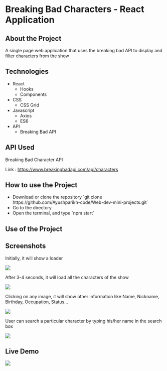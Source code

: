 # Breaking Bad Characters - React Application   

## About the Project
A single page web application that uses the breaking bad API to display and filter characters from the show

## Technologies

- React
  - Hooks
  - Components
- CSS
  - CSS Grid
- Javascript
  - Axios
  - ES6
- API
  - Breaking Bad API


## API Used
Breaking Bad Character API

Link : https://www.breakingbadapi.com/api/characters

## How to use the Project


<ul>
  <li>Download or clone the repository `git clone https://github.com/Ayushparikh-code/Web-dev-mini-projects.git` </li>
  <li>Go to the directory</li>
  <li>Open the terminal, and type `npm start` </li>
</ul>

## Use of the Project

<p>

</p>

## Screenshots

<p>Initially, it will show a loader</p>

<img src="https://github.com/khushi-purwar/Web-dev-mini-projects/blob/dev-kp/breaking-bad-characters/Screenshots/ss3.png" />

<p>After 3-4 seconds, it will load all the characters of the show</p>

<img src="https://github.com/khushi-purwar/Web-dev-mini-projects/blob/dev-kp/breaking-bad-characters/Screenshots/ss1.png" />

<p>Clicking on any image, it will show other information like Name, Nickname, Birthday, Occupation, Status...</p>

<img src="https://github.com/khushi-purwar/Web-dev-mini-projects/blob/dev-kp/breaking-bad-characters/Screenshots/ss2.png" />

<p>User can search a particular character by typing his/her name in the search box</p>

<img src="https://github.com/khushi-purwar/Web-dev-mini-projects/blob/dev-kp/breaking-bad-characters/Screenshots/ss4.png" />


## Live Demo

<img src="https://github.com/khushi-purwar/Web-dev-mini-projects/blob/dev-kp/breaking-bad-characters/Screenshots/demo.gif" />
